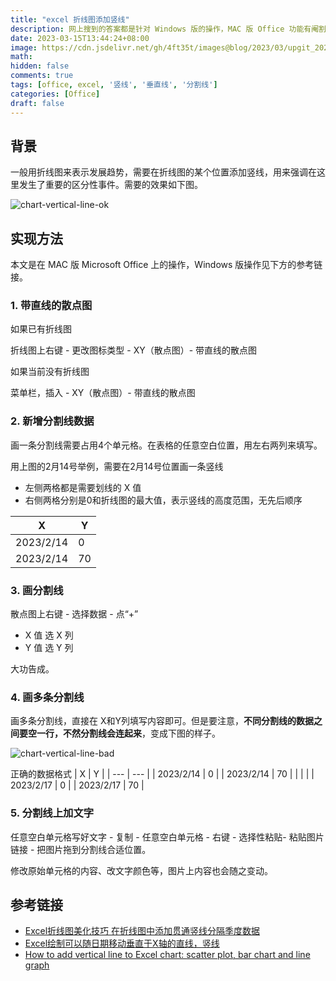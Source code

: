 ```yaml
---
title: "excel 折线图添加竖线"
description: 网上搜到的答案都是针对 Windows 版的操作，MAC 版 Office 功能有阉割，不适用。
date: 2023-03-15T13:44:24+08:00
image: https://cdn.jsdelivr.net/gh/4ft35t/images@blog/2023/03/upgit_20230315_1678862174.jpg
math: 
hidden: false
comments: true
tags: [office, excel, '竖线', '垂直线', '分割线']
categories: [Office]
draft: false
---
```

## 背景
一般用折线图来表示发展趋势，需要在折线图的某个位置添加竖线，用来强调在这里发生了重要的区分性事件。需要的效果如下图。

![chart-vertical-line-ok](https://cdn.jsdelivr.net/gh/4ft35t/images@blog/2023/03/upgit_20230315_1678862174.jpg)

## 实现方法
本文是在 MAC 版 Microsoft Office 上的操作，Windows 版操作见下方的参考链接。

### 1. 带直线的散点图
如果已有折线图

折线图上右键 - 更改图标类型 - XY（散点图）- 带直线的散点图

如果当前没有折线图

菜单栏，插入 - XY（散点图）- 带直线的散点图

### 2. 新增分割线数据
画一条分割线需要占用4个单元格。在表格的任意空白位置，用左右两列来填写。

用上图的2月14号举例，需要在2月14号位置画一条竖线
- 左侧两格都是需要划线的 X 值
- 右侧两格分别是0和折线图的最大值，表示竖线的高度范围，无先后顺序

| X | Y |
| --- | --- |
| 2023/2/14 | 0 |
| 2023/2/14 | 70 |

### 3. 画分割线
散点图上右键 - 选择数据 - 点“+”
- X 值 选 X 列
- Y 值 选 Y 列

大功告成。

### 4. 画多条分割线
画多条分割线，直接在 X和Y列填写内容即可。但是要注意，__不同分割线的数据之间要空一行，不然分割线会连起来__，变成下图的样子。

![chart-vertical-line-bad](https://cdn.jsdelivr.net/gh/4ft35t/images@blog/2023/03/upgit_20230315_1678862263.jpg)

正确的数据格式
| X | Y |
| --- | --- |
| 2023/2/14 | 0 |
| 2023/2/14 | 70 |
|  |  |
| 2023/2/17 | 0 |
| 2023/2/17 | 70 |

### 5. 分割线上加文字
任意空白单元格写好文字 - 复制 - 任意空白单元格 - 右键 - 选择性粘贴- 粘贴图片链接 - 把图片拖到分割线合适位置。

修改原始单元格的内容、改文字颜色等，图片上内容也会随之变动。

## 参考链接
- [Excel折线图美化技巧 在折线图中添加贯通竖线分隔季度数据](https://www.bilibili.com/video/BV1ex411J7Q1)
- [Excel绘制可以随日期移动垂直于X轴的直线，竖线](https://www.bilibili.com/video/BV1p44y1j7oq)
- [How to add vertical line to Excel chart: scatter plot, bar chart and line graph](https://www.ablebits.com/office-addins-blog/add-vertical-line-excel-chart/)
